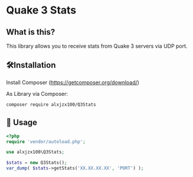 Quake 3 Stats
======
What is this?
-------------

This library allows you to receive stats from Quake 3 servers via UDP port.

🛠Installation
------------
Install Composer (https://getcomposer.org/download/)

As Library via Composer:

    composer require alxjzx100/Q3Stats

🔌 Usage
------------
````php
<?php
require 'vendor/autoload.php';

use alxjzx100\Q3Stats;

$stats = new Q3Stats();
var_dump( $stats->getStats('XX.XX.XX.XX', 'PORT') );
````